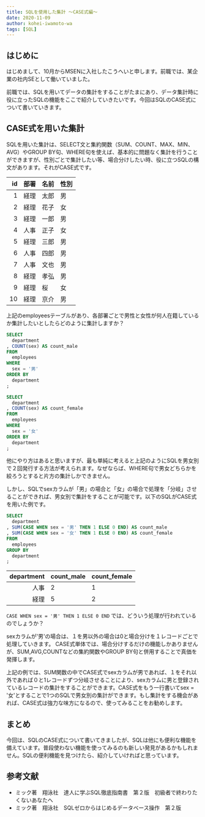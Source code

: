 ```yaml
---
title: SQLを使用した集計 ～CASE式編～
date: 2020-11-09
author: kohei-iwamoto-wa
tags: [SQL]
---
```


## はじめに

はじめまして、10月からMSENに入社したこうへいと申します。前職では、某企業の社内SEとして働いていました。

前職では、SQLを用いてデータの集計をすることがたまにあり、データ集計時に役に立ったSQLの機能をここで紹介していきたいです。今回はSQLのCASE式について書いていきます。
　
## CASE式を用いた集計

SQLを用いた集計は、SELECT文と集約関数（SUM、COUNT、MAX、MIN、AVG）やGROUP BY句、WHERE句を使えば、基本的に問題なく集計を行うことができますが、性別ごとで集計したい等、場合分けしたい時、役に立つSQLの構文があります。それがCASE式です。

| id | 部署 |名前 | 性別 |
| --: |:-- |:- | :-- |
| 1 | 経理 |太郎 | 男 |
| 2 | 経理 |花子 | 女 |
| 3 | 経理 |一郎 | 男 |
| 4 | 人事 |正子 | 女 |
| 5 | 経理 |三郎 | 男 |
| 6 | 人事 | 四郎 | 男 |
| 7 | 人事 | 文也 | 男 |
| 8 | 経理 | 孝弘 | 男 |
| 9 | 経理 | 桜 | 女 |
| 10 | 経理 | 京介 | 男 |

上記のemployeesテーブルがあり、各部署ごとで男性と女性が何人在籍しているか集計したいとしたらどのように集計しますか？

```SQL
SELECT 
  department
, COUNT(sex) AS count_male
FROM
  employees
WHERE 
  sex = '男'
ORDER BY 
  department
;

SELECT 
  department
, COUNT(sex) AS count_female
FROM
  employees
WHERE
  sex = '女'
ORDER BY
  department
;
```

他にやり方はあると思いますが、最も単純に考えると上記のようにSQLを男女別で２回発行する方法が考えられます。なぜならば、WHERE句で男女どちらかを絞ろうとすると片方の集計しかできません。

しかし、SQLでsexカラムが「男」の場合と「女」の場合で処理を「分岐」させることができれば、男女別で集計をすることが可能です。以下のSQLがCASE式を用いた例です。

```SQL
SELECT
  department
, SUM(CASE WHEN sex = '男' THEN 1 ELSE 0 END) AS count_male
, SUM(CASE WHEN sex = '女' THEN 1 ELSE 0 END) AS count_female
FROM
  employees
GROUP BY
  department
;
```

| department | count_male | count_female | 
| --: | :-- | :-- |
| 人事 | 2 | 1 |
| 経理 | 5 | 2 |
 
```CASE WHEN sex = '男' THEN 1 ELSE 0 END``` では、どういう処理が行われているのでしょうか？

sexカラムが'男'の場合は、１を男以外の場合は0と場合分けを１レコードごとで処理していきます。
CASE式単体では、場合分けするだけの機能しかありませんが、SUM,AVG,COUNTなどの集約関数やGROUP BY句と併用することで真価を発揮します。

上記の例では、SUM関数の中でCASE式でsexカラムが男であれば、１をそれ以外であれば０と1レコードずつ分岐させることにより、sexカラムに男と登録されているレコードの集計をすることができます。CASE式をもう一行書いてsex = '女'とすることで1つのSQLで男女別の集計ができます。もし集計をする機会があれば、CASE式は強力な味方になるので、使ってみることをお勧めします。

## まとめ

今回は、SQLのCASE式について書いてきましたが、SQLは他にも便利な機能を備えています。普段使わない機能を使ってみるのも新しい発見があるかもしれません。SQLの便利機能を見つけたら、紹介していければと思っています。

## 参考文献

- ミック著　翔泳社　達人に学ぶSQL徹底指南書　第２版　初級者で終わりたくないあなたへ
- ミック著　翔泳社　SQLゼロからはじめるデータベース操作　第２版
